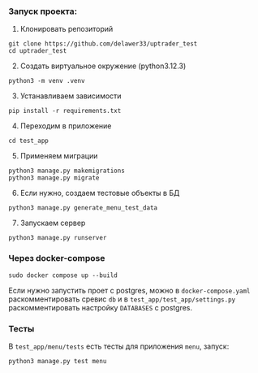 ### Запуск проекта:

1) Клонировать репозиторий
```
git clone https://github.com/delawer33/uptrader_test
cd uptrader_test
```

2) Создать виртуальное окружение (python3.12.3)
```
python3 -m venv .venv
```

3) Устанавливаем зависимости
```
pip install -r requirements.txt
```

4) Переходим в приложение
```
cd test_app
```

5) Применяем миграции
```
python3 manage.py makemigrations
python3 manage.py migrate
```

6) Если нужно, создаем тестовые объекты в БД
```
python3 manage.py generate_menu_test_data
```

7) Запускаем сервер
```
python3 manage.py runserver
```

### Через docker-compose

```
sudo docker compose up --build
```
Если нужно запустить проет с postgres, можно в `docker-compose.yaml` раскомментировать сревис `db` и в `test_app/test_app/settings.py` раскомментировать настройку `DATABASES` с postgres. 

### Тесты

В `test_app/menu/tests` есть тесты для приложения `menu`, запуск:

```
python3 manage.py test menu
```
